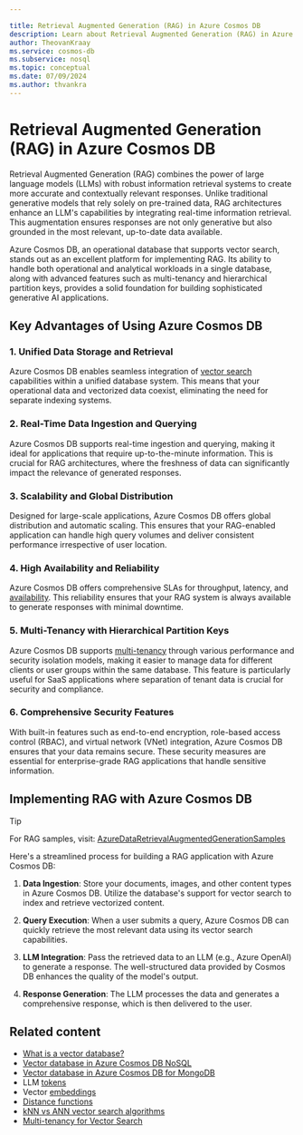 ```yaml
---

title: Retrieval Augmented Generation (RAG) in Azure Cosmos DB
description: Learn about Retrieval Augmented Generation (RAG) in Azure Cosmos DB
author: TheovanKraay
ms.service: cosmos-db
ms.subservice: nosql
ms.topic: conceptual
ms.date: 07/09/2024
ms.author: thvankra
---
```


# Retrieval Augmented Generation (RAG) in Azure Cosmos DB

Retrieval Augmented Generation (RAG) combines the power of large language models (LLMs) with robust information retrieval systems to create more accurate and contextually relevant responses. Unlike traditional generative models that rely solely on pre-trained data, RAG architectures enhance an LLM's capabilities by integrating real-time information retrieval. This augmentation ensures responses are not only generative but also grounded in the most relevant, up-to-date data available. 

Azure Cosmos DB, an operational database that supports vector search, stands out as an excellent platform for implementing RAG. Its ability to handle both operational and analytical workloads in a single database, along with advanced features such as multi-tenancy and hierarchical partition keys, provides a solid foundation for building sophisticated generative AI applications.

## Key Advantages of Using Azure Cosmos DB

### 1. Unified Data Storage and Retrieval
Azure Cosmos DB enables seamless integration of [vector search](../nosql/vector-search.md) capabilities within a unified database system. This means that your operational data and vectorized data coexist, eliminating the need for separate indexing systems. 

### 2. Real-Time Data Ingestion and Querying
Azure Cosmos DB supports real-time ingestion and querying, making it ideal for applications that require up-to-the-minute information. This is crucial for RAG architectures, where the freshness of data can significantly impact the relevance of generated responses.

### 3. Scalability and Global Distribution
Designed for large-scale applications, Azure Cosmos DB offers global distribution and automatic scaling. This ensures that your RAG-enabled application can handle high query volumes and deliver consistent performance irrespective of user location.

### 4. High Availability and Reliability
Azure Cosmos DB offers comprehensive SLAs for throughput, latency, and [availability](../../reliability/reliability-cosmos-db-nosql.md). This reliability ensures that your RAG system is always available to generate responses with minimal downtime.

### 5. Multi-Tenancy with Hierarchical Partition Keys
Azure Cosmos DB supports [multi-tenancy](../nosql/multi-tenancy-vector-search.md) through various performance and security isolation models, making it easier to manage data for different clients or user groups within the same database. This feature is particularly useful for SaaS applications where separation of tenant data is crucial for security and compliance.

### 6. Comprehensive Security Features
With built-in features such as end-to-end encryption, role-based access control (RBAC), and virtual network (VNet) integration, Azure Cosmos DB ensures that your data remains secure. These security measures are essential for enterprise-grade RAG applications that handle sensitive information.



## Implementing RAG with Azure Cosmos DB

> [!TIP] 
> For RAG samples, visit: [AzureDataRetrievalAugmentedGenerationSamples](https://github.com/microsoft/AzureDataRetrievalAugmentedGenerationSamples)

Here's a streamlined process for building a RAG application with Azure Cosmos DB:

1. **Data Ingestion**: Store your documents, images, and other content types in Azure Cosmos DB. Utilize the database's support for vector search to index and retrieve vectorized content.

2. **Query Execution**: When a user submits a query, Azure Cosmos DB can quickly retrieve the most relevant data using its vector search capabilities.

3. **LLM Integration**: Pass the retrieved data to an LLM (e.g., Azure OpenAI) to generate a response. The well-structured data provided by Cosmos DB enhances the quality of the model's output.

4. **Response Generation**: The LLM processes the data and generates a comprehensive response, which is then delivered to the user.


## Related content
- [What is a vector database?](../vector-database.md)
- [Vector database in Azure Cosmos DB NoSQL](../nosql/vector-search.md)
- [Vector database in Azure Cosmos DB for MongoDB](../mongodb/vcore/vector-search.md)
- LLM [tokens](tokens.md)
- Vector [embeddings](vector-embeddings.md)
- [Distance functions](distance-functions.md)
- [kNN vs ANN vector search algorithms](knn-vs-ann.md)
- [Multi-tenancy for Vector Search](../nosql/multi-tenancy-vector-search.md)